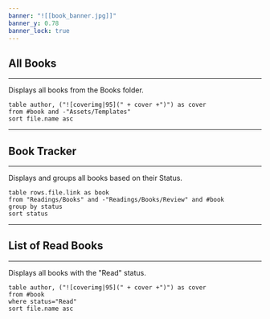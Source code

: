 ```yaml
---
banner: "![[book_banner.jpg]]"
banner_y: 0.78
banner_lock: true
---
```


## All Books
---
Displays all books from the Books folder.

```dataview
table author, ("![coverimg|95](" + cover +")") as cover
from #book and -"Assets/Templates"
sort file.name asc
```
--- 
## Book Tracker
---
Displays and groups all books based on their Status.
```dataview
table rows.file.link as book
from "Readings/Books" and -"Readings/Books/Review" and #book 
group by status
sort status
```
--- 
## List of Read Books
---
Displays all books with the "Read" status.

```dataview
table author, ("![coverimg|95](" + cover +")") as cover
from #book 
where status="Read"
sort file.name asc
```
